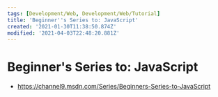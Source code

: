 ```yaml
---
tags: [Development/Web, Development/Web/Tutorial]
title: 'Beginner''s Series to: JavaScript'
created: '2021-01-30T11:38:50.874Z'
modified: '2021-04-03T22:48:20.881Z'
---
```


# Beginner's Series to: JavaScript

* https://channel9.msdn.com/Series/Beginners-Series-to-JavaScript


